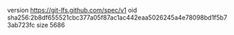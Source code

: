 version https://git-lfs.github.com/spec/v1
oid sha256:2b8df655521cbc377a05f87ac1ac442eaa5026245a4e78098bd1f5b73ab723fc
size 5686
